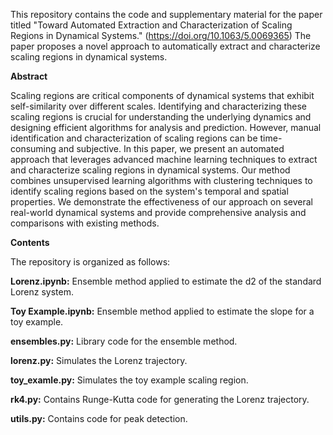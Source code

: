 This repository contains the code and supplementary material for the paper titled "Toward Automated Extraction and Characterization of Scaling Regions in Dynamical Systems."
(https://doi.org/10.1063/5.0069365) The paper proposes a novel approach to automatically extract and characterize scaling regions in dynamical systems.

**Abstract**

Scaling regions are critical components of dynamical systems that exhibit self-similarity over different scales. 
Identifying and characterizing these scaling regions is crucial for understanding the underlying dynamics and designing 
efficient algorithms for analysis and prediction. However, manual identification and characterization of scaling regions 
can be time-consuming and subjective. In this paper, we present an automated approach that leverages advanced machine 
learning techniques to extract and characterize scaling regions in dynamical systems. Our method combines unsupervised 
learning algorithms with clustering techniques to identify scaling regions based on the system's temporal and spatial 
properties. We demonstrate the effectiveness of our approach on several real-world dynamical systems and provide 
comprehensive analysis and comparisons with existing methods.

**Contents**

The repository is organized as follows:

**Lorenz.ipynb:** Ensemble method applied to estimate the d2 of the standard Lorenz system. 

**Toy Example.ipynb:** Ensemble method applied to estimate the slope for a toy example. 

**ensembles.py:** Library code for the ensemble method. 

**lorenz.py:** Simulates the Lorenz trajectory. 

**toy_examle.py:** Simulates the toy example scaling region. 

**rk4.py:** Contains Runge-Kutta code for generating the Lorenz trajectory. 

**utils.py:** Contains code for peak detection. 
